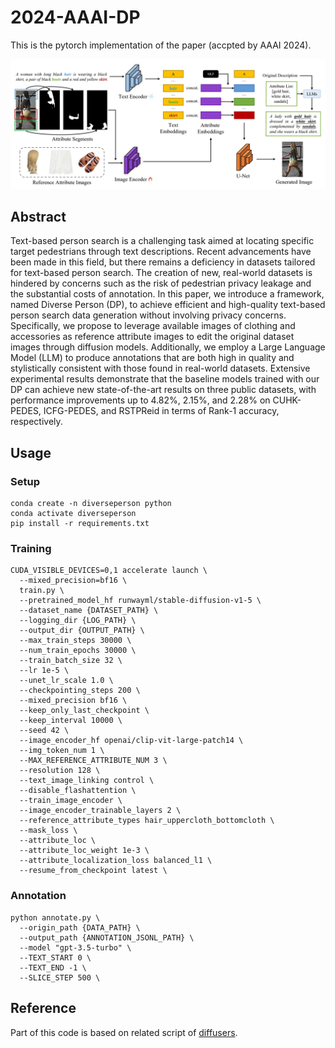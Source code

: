 # 2024-AAAI-DP
This is the pytorch implementation of the paper (accpted by AAAI 2024).

<img src='figure/model.png'>

## Abstract
Text-based person search is a challenging task aimed at locating specific target pedestrians through text descriptions. Recent advancements have been made in this field, but there remains a deficiency in datasets tailored for text-based person search. The creation of new, real-world datasets is hindered by concerns such as the risk of pedestrian privacy leakage and the substantial costs of annotation. In this paper, we introduce a framework, named Diverse Person (DP), to achieve efficient and high-quality text-based person search data generation without involving privacy concerns. Specifically, we propose to leverage available images of clothing and accessories as reference attribute images to edit the original dataset images through diffusion models. Additionally, we employ a Large Language Model (LLM) to produce annotations that are both high in quality and stylistically consistent with those found in real-world datasets. Extensive experimental results demonstrate that the baseline models trained with our DP can achieve new state-of-the-art results on three public datasets, with performance improvements up to 4.82%, 2.15%, and 2.28% on CUHK-PEDES, ICFG-PEDES, and RSTPReid in terms of Rank-1 accuracy, respectively.

## Usage
### Setup
```
conda create -n diverseperson python
conda activate diverseperson
pip install -r requirements.txt
```
### Training
```
CUDA_VISIBLE_DEVICES=0,1 accelerate launch \
  --mixed_precision=bf16 \
  train.py \
  --pretrained_model_hf runwayml/stable-diffusion-v1-5 \
  --dataset_name {DATASET_PATH} \
  --logging_dir {LOG_PATH} \
  --output_dir {OUTPUT_PATH} \
  --max_train_steps 30000 \
  --num_train_epochs 30000 \
  --train_batch_size 32 \
  --lr 1e-5 \
  --unet_lr_scale 1.0 \
  --checkpointing_steps 200 \
  --mixed_precision bf16 \
  --keep_only_last_checkpoint \
  --keep_interval 10000 \
  --seed 42 \
  --image_encoder_hf openai/clip-vit-large-patch14 \
  --img_token_num 1 \
  --MAX_REFERENCE_ATTRIBUTE_NUM 3 \
  --resolution 128 \
  --text_image_linking control \
  --disable_flashattention \
  --train_image_encoder \
  --image_encoder_trainable_layers 2 \
  --reference_attribute_types hair_uppercloth_bottomcloth \
  --mask_loss \
  --attribute_loc \
  --attribute_loc_weight 1e-3 \
  --attribute_localization_loss balanced_l1 \
  --resume_from_checkpoint latest \
```
### Annotation
```
python annotate.py \
  --origin_path {DATA_PATH} \
  --output_path {ANNOTATION_JSONL_PATH} \
  --model "gpt-3.5-turbo" \
  --TEXT_START 0 \
  --TEXT_END -1 \
  --SLICE_STEP 500 \
```

## Reference
Part of this code is based on related script of [diffusers](https://github.com/huggingface/diffusers).




